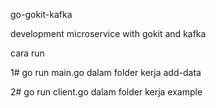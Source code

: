 go-gokit-kafka

development microservice with gokit and kafka

cara run

1# go run main.go dalam folder kerja add-data

2# go run client.go dalam folder kerja example
